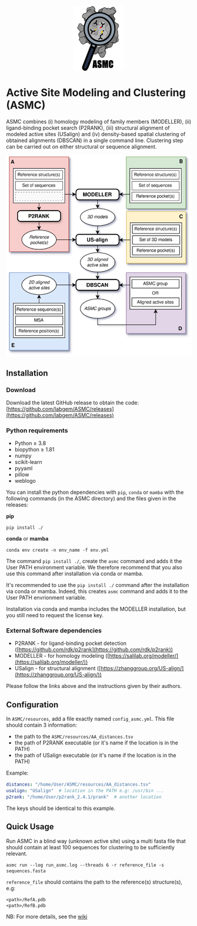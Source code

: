 <!-- ![ASMC logo](docs/asmc.png) -->
<!-- center and resize the image with html syntax -->
<p align="center">
  <img src="docs/asmc.png" alt="ASMC logo"
       width="140"
       height="178"
    />
</p>

# Active Site Modeling and Clustering (ASMC)

ASMC combines (i) homology modeling of family members (MODELLER), (ii) ligand-binding pocket search (P2RANK), (iii) structural alignment of modeled active sites (USalign) and (iv) density-based spatial clustering of obtained alignments (DBSCAN) in a single command line. Clustering step can be carried out on either structural or sequence alignment.

<!-- ![ASMC workflow](docs/ASMC_workflow.svg) -->
<!-- center and resize the image with html syntax -->
<p align="center">
  <img src="docs/ASMC_workflow.svg" alt="ASMC workflow" />
</p>

## Installation

### Download

Download the latest GitHub release to obtain the code: [https://github.com/labgem/ASMC/releases](https://github.com/labgem/ASMC/releases)

### Python requirements

- Python ≥ 3.8
- biopython ≥ 1.81
- numpy
- scikit-learn
- pyyaml
- pillow
- weblogo

You can install the python dependencies with `pip`, `conda` or `mamba` with the following commands (in the ASMC directory) and the files given in the releases:

**pip**

```
pip install ./
```

**conda** or **mamba**
```
conda env create -n env_name -f env.yml
```

The command `pip install ./`, create the `asmc` command and adds it the User PATH environment variable. We therefore recommend that you also use this command after installation via conda or mamba. 

It's recommended to use the `pip install ./` command after the installation via conda or mamba. Indeed, this creates `asmc` command and adds it to the User PATH envrionment variable.

Installation via conda and mamba includes the MODELLER installation, but you still need to request the license key.

### External Software dependencies

- P2RANK - for ligand-binding pocket detection ([https://github.com/rdk/p2rank](https://github.com/rdk/p2rank))
- MODELLER - for homology modeling ([https://salilab.org/modeller/](https://salilab.org/modeller/))
- USalign - for structural alignment ([https://zhanggroup.org/US-align/](https://zhanggroup.org/US-align/))

 Please follow the links above and the instructions given by their authors.

## Configuration

In `ASMC/resources`, add a file exactly named `config_asmc.yml`. This file should contain 3 information:

- the path to the `ASMC/resources/AA_distances.tsv`
- the path of P2RANK executable (or it's name if the location is in the PATH)
- the path of USalign executable (or it's name if the location is in the PATH)

Example:
```yaml
distances: "/home/User/ASMC/resources/AA_distances.tsv"
usalign: "USalign"  # location in the PATH e.g: /usr/bin ...
p2rank: "/home/User/p2rank_2.4.1/prank"  # another location
```

The keys should be identical to this example.

## Quick Usage

Run ASMC in a blind way (unknown active site) using a multi fasta file that should contain at least 100 sequences for clustering to be sufficiently relevant.

```
asmc run --log run_asmc.log --threads 6 -r reference_file -s sequences.fasta
```

`reference_file` should contains the path to the reference(s) structure(s), e.g:
```
<path>/RefA.pdb
<path>/RefB.pdb
```

NB: For more details, see the [wiki](https://github.com/labgem/ASMC/wiki/Options-and-Usages)

